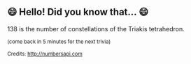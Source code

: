 ## 😄 Hello! Did you know that... 😄
138 is the number of constellations of the Triakis tetrahedron.

<sup>(come back in 5 minutes for the next trivia)</sup>


<sup>Credits: http://numbersapi.com</sup>

